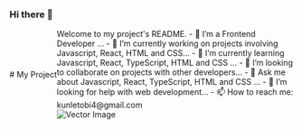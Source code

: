### Hi there 👋

<!--
**adepoju-oluwatobi/adepoju-oluwatobi** is a ✨ _special_ ✨ repository because its `README.md` (this file) appears on your GitHub profile.

Here are some ideas to get you started:

- 🔭 I’m a Frontend Developer ...
- 🌱 I am proficient with React and Tailwind...
- 👯 I’m looking to collaborate on projects with other developers...
- 🤔 I’m looking for help with on web development...
-->


<div style="display: flex; align-items: center;">
     # My Project
  <div style="flex: 1;">
    <!-- Your README content goes here -->
  <div>
      Welcome to my project's README.
- 🔭 I’m a Frontend Developer ...
- 🔭 I’m currently working on projects involving Javascript, React, HTML and CSS... 
- 🌱 I’m currently learning Javascript, React, TypeScript, HTML and CSS ...
- 👯 I’m looking to collaborate on projects with other developers...
- 💬 Ask me about Javascript, React, TypeScript, HTML and CSS ...
- 🤔 I’m looking for help with web development...
- 📫 How to reach me: kunletobi4@gmail.com
  </div>
  <div>
    <!-- Vector image goes here -->
    <img src="https://user-images.githubusercontent.com/143299286/265134872-c67fe686-e1cf-48de-9409-5a59b101b1b6.png" alt="Vector Image">
  </div>
</div>
